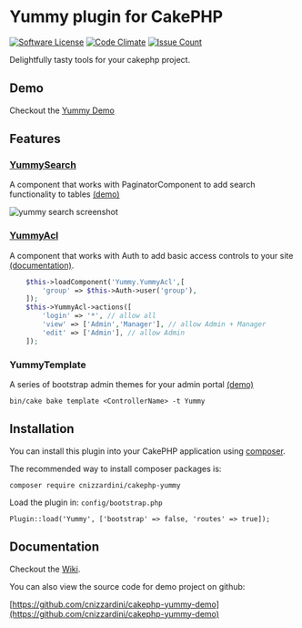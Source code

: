 # Yummy plugin for CakePHP

[![Software License](https://img.shields.io/badge/license-MIT-brightgreen.svg?style=flat-square)](LICENSE.txt)
[![Code Climate](https://codeclimate.com/github/cnizzardini/cakephp-yummy/badges/gpa.svg)](https://codeclimate.com/github/cnizzardini/cakephp-yummy)
[![Issue Count](https://codeclimate.com/github/cnizzardini/cakephp-yummy/badges/issue_count.svg)](https://codeclimate.com/github/cnizzardini/cakephp-yummy)

Delightfully tasty tools for your cakephp project. 

## Demo

Checkout the [Yummy Demo](http://cake3.cnizz.com/yummy-demo)

## Features

### [YummySearch](https://github.com/cnizzardini/cakephp-yummy/wiki/Yummy-Search)

A component that works with PaginatorComponent to add search functionality to tables [(demo)](http://cake3.cnizz.com/yummy-demo/teams)

![yummy search screenshot](https://www.cnizz.com/media/cakephp-yummy-search-screenshot.png)

### [YummyAcl](https://github.com/cnizzardini/cakephp-yummy/wiki/Yummy-ACL)

A component that works with Auth to add basic access controls to your site 
[(documentation)](https://github.com/cnizzardini/cakephp-yummy/wiki/Yummy-ACL). 

```php
	$this->loadComponent('Yummy.YummyAcl',[
	    'group' => $this->Auth->user('group'),
	]);
	$this->YummyAcl->actions([
	    'login' => '*', // allow all 
	    'view' => ['Admin','Manager'], // allow Admin + Manager
	    'edit' => ['Admin'], // allow Admin
	]);
```

### YummyTemplate

A series of bootstrap admin themes for your admin portal [(demo)](http://cake3.cnizz.com/yummy-demo/teams)

```
bin/cake bake template <ControllerName> -t Yummy
```

## Installation

You can install this plugin into your CakePHP application using [composer](http://getcomposer.org).

The recommended way to install composer packages is:

```
composer require cnizzardini/cakephp-yummy
```

Load the plugin in: `config/bootstrap.php`

```
Plugin::load('Yummy', ['bootstrap' => false, 'routes' => true]);
```

## Documentation

Checkout the [Wiki](https://github.com/cnizzardini/cakephp-yummy/wiki/).

You can also view the source code for demo project on github:

[https://github.com/cnizzardini/cakephp-yummy-demo](https://github.com/cnizzardini/cakephp-yummy-demo)
